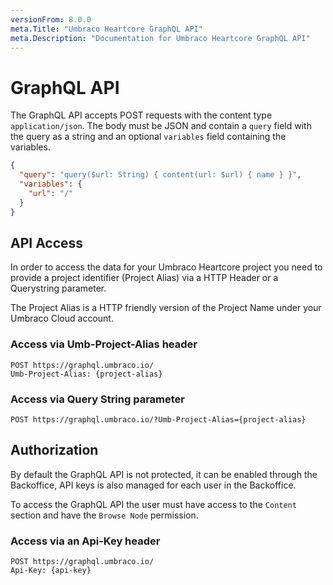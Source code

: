 ```yaml
---
versionFrom: 8.0.0
meta.Title: "Umbraco Heartcore GraphQL API"
meta.Description: "Documentation for Umbraco Heartcore GraphQL API"
---
```


# GraphQL API

The GraphQL API accepts POST requests with the content type `application/json`. The body must be JSON and contain a `query` field with the query as a string and an optional `variables` field containing the variables.

```json
{
  "query": "query($url: String) { content(url: $url) { name } }",
  "variables": {
    "url": "/"
  }
}
```

## API Access

In order to access the data for your Umbraco Heartcore project you need to provide a project identifier (Project Alias) via a HTTP Header or a Querystring parameter.

The Project Alias is a HTTP friendly version of the Project Name under your Umbraco Cloud account.

### Access via Umb-Project-Alias header

```http
POST https://graphql.umbraco.io/
Umb-Project-Alias: {project-alias}
```

### Access via Query String parameter

```http
POST https://graphql.umbraco.io/?Umb-Project-Alias={project-alias}
```

## Authorization

By default the GraphQL API is not protected, it can be enabled through the Backoffice, API keys is also managed for each user in the Backoffice.

To access the GraphQL API the user must have access to the `Content` section and have the `Browse Node` permission.

### Access via an Api-Key header

```http
POST https://graphql.umbraco.io/
Api-Key: {api-key}
```
